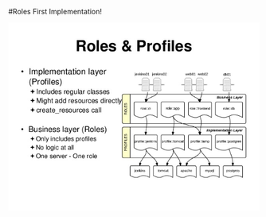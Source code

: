 <!SLIDE center cover>

#Roles First Implementation!

![cote](../_images/learning-puppet-basic-thing-64-638.jpg)
